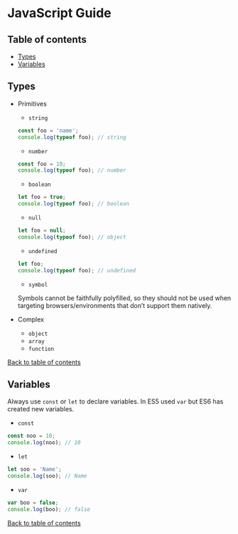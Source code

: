 # JavaScript Guide

## Table of contents
* [Types](#types)
* [Variables](#variables)

## Types
* Primitives
  * `string`
  ```javascript
  const foo = 'name';
  console.log(typeof foo); // string
  ```
  * `number`
  ```javascript
  const foo = 10;
  console.log(typeof foo); // number
  ```
  * `boolean`
  ```javascript
  let foo = true;
  console.log(typeof foo); // boolean
  ```
  * `null`
  ```javascript
  let foo = null;
  console.log(typeof foo); // object
  ```
  * `undefined`
  ```javascript
  let foo;
  console.log(typeof foo); // undefined
  ```
  * `symbol`

  Symbols cannot be faithfully polyfilled, so they should not be used when targeting browsers/environments that don’t support them natively.

* Complex
  * `object`
  * `array`
  * `function`

[Back to table of contents](#table-of-contents)

## Variables
  Always use `const` or `let` to declare variables. In ES5 used `var` but ES6 has created new variables.
  * `const`
  ```javascript
  const noo = 10;
  console.log(noo); // 10
  ```
  * `let`
  ```javascript
  let soo = 'Name';
  console.log(soo); // Name
  ```
  * `var`
  ```javascript
  var boo = false;
  console.log(boo); // false
  ```

[Back to table of contents](#table-of-contents)